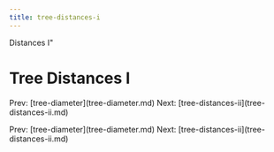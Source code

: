 ```yaml
---
title: tree-distances-i
---
```


Distances I\"

# Tree Distances I

Prev: \[tree-diameter](tree-diameter.md) Next:
\[tree-distances-ii](tree-distances-ii.md)

Prev: \[tree-diameter](tree-diameter.md) Next:
\[tree-distances-ii](tree-distances-ii.md)
